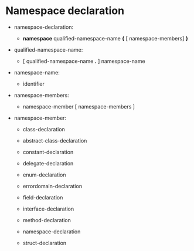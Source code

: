 

Namespace declaration
=====================

-   namespace-declaration:

    -   **namespace** qualified-namespace-name **{** [ namespace-members] **}**


-   qualified-namespace-name:

    -   [ qualified-namespace-name **.** ] namespace-name


-   namespace-name:

    -   identifier


-   namespace-members:

    -   namespace-member [ namespace-members ]


-   namespace-member:

    -   class-declaration

    -   abstract-class-declaration

    -   constant-declaration

    -   delegate-declaration

    -   enum-declaration

    -   errordomain-declaration

    -   field-declaration

    -   interface-declaration

    -   method-declaration

    -   namespace-declaration

    -   struct-declaration
